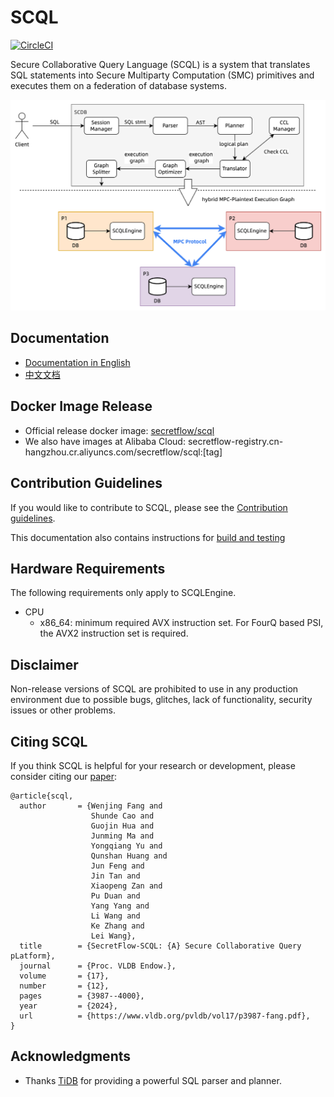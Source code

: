 # SCQL

[![CircleCI](https://dl.circleci.com/status-badge/img/gh/secretflow/scql/tree/main.svg?style=svg)](https://dl.circleci.com/status-badge/redirect/gh/secretflow/scql/tree/main)

Secure Collaborative Query Language (SCQL) is a system that translates SQL statements into Secure Multiparty Computation (SMC) primitives and executes them on a federation of database systems.

![SCQL Workflow](./docs/imgs/scql_workflow.png)

## Documentation

- [Documentation in English](https://www.secretflow.org.cn/en/docs/scql)
- [中文文档](https://www.secretflow.org.cn/zh-CN/docs/scql/)

## Docker Image Release

- Official release docker image: [secretflow/scql](https://hub.docker.com/r/secretflow/scql/tags)
- We also have images at Alibaba Cloud: secretflow-registry.cn-hangzhou.cr.aliyuncs.com/secretflow/scql:[tag]

## Contribution Guidelines

If you would like to contribute to SCQL, please see the [Contribution guidelines](CONTRIBUTING.md).

This documentation also contains instructions for [build and testing](CONTRIBUTING.md#build)

## Hardware Requirements

The following requirements only apply to SCQLEngine.

- CPU
  - x86_64: minimum required AVX instruction set. For FourQ based PSI, the AVX2 instruction set is required.

## Disclaimer

Non-release versions of SCQL are prohibited to use in any production environment due to possible bugs, glitches, lack of functionality, security issues or other problems.

## Citing SCQL

If you think SCQL is helpful for your research or development, please consider citing our [paper](https://www.vldb.org/pvldb/vol17/p3987-fang.pdf):

```text
@article{scql,
  author       = {Wenjing Fang and
                  Shunde Cao and
                  Guojin Hua and
                  Junming Ma and
                  Yongqiang Yu and
                  Qunshan Huang and
                  Jun Feng and
                  Jin Tan and
                  Xiaopeng Zan and
                  Pu Duan and
                  Yang Yang and
                  Li Wang and
                  Ke Zhang and
                  Lei Wang},
  title        = {SecretFlow-SCQL: {A} Secure Collaborative Query pLatform},
  journal      = {Proc. VLDB Endow.},
  volume       = {17},
  number       = {12},
  pages        = {3987--4000},
  year         = {2024},
  url          = {https://www.vldb.org/pvldb/vol17/p3987-fang.pdf},
}
```

## Acknowledgments

- Thanks [TiDB](https://github.com/pingcap/tidb) for providing a powerful SQL parser and planner.
